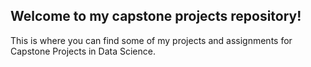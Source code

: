 ## Welcome to my capstone projects repository!

This is where you can find some of my projects and assignments for Capstone Projects in Data Science.

